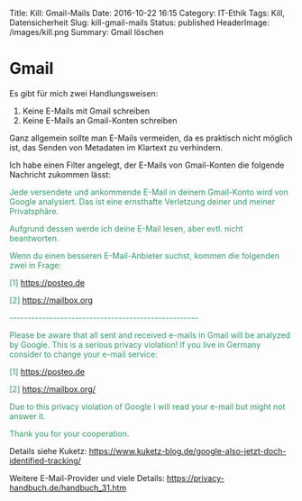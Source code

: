 Title: Kill: Gmail-Mails
Date: 2016-10-22 16:15
Category: IT-Ethik
Tags: Kill, Datensicherheit
Slug: kill-gmail-mails
Status: published
HeaderImage: /images/kill.png
Summary: Gmail löschen

# Gmail

<!--more-->

Es gibt für mich zwei Handlungsweisen:

1.  Keine E-Mails mit Gmail schreiben
2.  Keine E-Mails an Gmail-Konten schreiben

Ganz allgemein sollte man E-Mails vermeiden, da es praktisch nicht möglich ist, das Senden von Metadaten im Klartext zu verhindern.

Ich habe einen Filter angelegt, der E-Mails von Gmail-Konten die
folgende Nachricht zukommen lässt:

<span style="color: #339966;">Jede versendete und ankommende E-Mail in
deinem Gmail-Konto wird von Google analysiert. Das ist eine ernsthafte
Verletzung deiner und meiner Privatsphäre.</span>

<span style="color: #339966;">Aufgrund dessen werde ich deine E-Mail
lesen, aber evtl. nicht beantworten.</span>

<span style="color: #339966;">Wenn du einen besseren E-Mail-Anbieter
suchst, kommen die folgenden zwei in Frage:</span>

<span style="color: #339966;">[1] <https://posteo.de></span>

<span style="color: #339966;">[2] <https://mailbox.org></span>

<span style="color: #339966;">
----------------------------------------------------</span>

<span style="color: #339966;"> Please be aware that all sent and
received e-mails in Gmail will be analyzed by Google. This is a serious
privacy violation! If you live in Germany consider to change your e-mail
service:</span>

<span style="color: #339966;">[1] https://posteo.de</span>

<span style="color: #339966;">[2] https://mailbox.org/</span>

<span style="color: #339966;">Due to this privacy violation of Google I
will read your e-mail but might not answer it.</span>

<span style="color: #339966;">Thank you for your cooperation.</span>

Details siehe Kuketz:
<https://www.kuketz-blog.de/google-also-jetzt-doch-identified-tracking/>

Weitere E-Mail-Provider und viele Details:
<https://privacy-handbuch.de/handbuch_31.htm>
